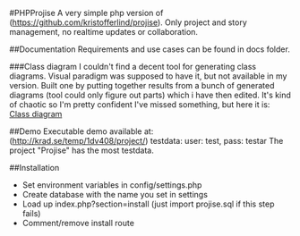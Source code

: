 #PHPProjise
A very simple php version of (https://github.com/kristofferlind/projise).
Only project and story management, no realtime updates or collaboration.

##Documentation
Requirements and use cases can be found in docs folder. 

###Class diagram
I couldn't find a decent tool for generating class diagrams. Visual paradigm was supposed to have it, but not available in my version. Built one by putting together results from a bunch of generated diagrams (tool could only figure out parts) which i have then edited. It's kind of chaotic so I'm pretty confident I've missed something, but here it is: [Class diagram](http://yuml.me/b484550a)

##Demo
Executable demo available at: (http://krad.se/temp/1dv408/project/)
testdata: user: test, pass: testar
The project "Projise" has the most testdata.

##Installation
* Set environment variables in config/settings.php
* Create database with the name you set in settings
* Load up index.php?section=install (just import projise.sql if this step fails)
* Comment/remove install route
